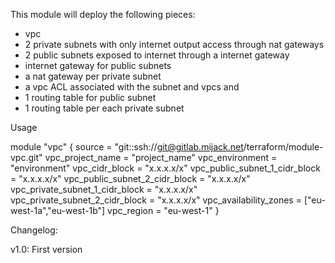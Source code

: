 This module will deploy the following pieces:


- vpc
- 2 private subnets with only internet output access through nat gateways
- 2 public subnets exposed to internet through a internet gateway
- internet gateway for public subnets
- a nat gateway per private subnet
- a vpc ACL associated with the subnet and vpcs and 
- 1 routing table for public subnet
- 1  routing table per each private subnet


Usage

module "vpc" {
  source  = "git::ssh://git@gitlab.mijack.net/terraform/module-vpc.git"
  vpc_project_name               = "project_name"
  vpc_environment                = "environment"
  vpc_cidr_block                 = "x.x.x.x/x"
  vpc_public_subnet_1_cidr_block = "x.x.x.x/x"
  vpc_public_subnet_2_cidr_block = "x.x.x.x/x"
  vpc_private_subnet_1_cidr_block = "x.x.x.x/x"
  vpc_private_subnet_2_cidr_block = "x.x.x.x/x"
  vpc_availability_zones = ["eu-west-1a","eu-west-1b"]
  vpc_region = "eu-west-1"
}


Changelog:

v1.0: First version





